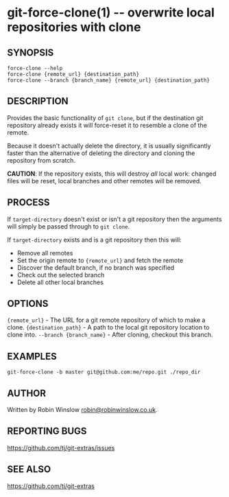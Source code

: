 git-force-clone(1) -- overwrite local repositories with clone
===

## SYNOPSIS

`force-clone --help`  
`force-clone {remote_url} {destination_path}`  
`force-clone --branch {branch_name} {remote_url} {destination_path}`  

## DESCRIPTION

Provides the basic functionality of `git clone`, but if the destination git
repository already exists it will force-reset it to resemble a clone of the
remote.

Because it doesn't actually delete the directory, it is usually significantly
faster than the alternative of deleting the directory and cloning the
repository from scratch.

**CAUTION**: If the repository exists, this will destroy *all* local work:
changed files will be reset, local branches and other remotes will be removed.

## PROCESS

If `target-directory` doesn't exist or isn't a git repository then the
arguments will simply be passed through to `git clone`.

If `target-directory` exists and is a git repository then this will:

- Remove all remotes
- Set the origin remote to `{remote_url}` and fetch the remote
- Discover the default branch, if no branch was specified
- Check out the selected branch
- Delete all other local branches

## OPTIONS

`{remote_url}` - The URL for a git remote repository of which to make a clone.
`{destination_path}` - A path to the local git repository location to clone into.
`--branch {branch_name}` - After cloning, checkout this branch.

## EXAMPLES

`git-force-clone -b master git@github.com:me/repo.git ./repo_dir`

## AUTHOR

Written by Robin Winslow <robin@robinwinslow.co.uk>.

## REPORTING BUGS

<https://github.com/tj/git-extras/issues>

## SEE ALSO

<https://github.com/tj/git-extras>
